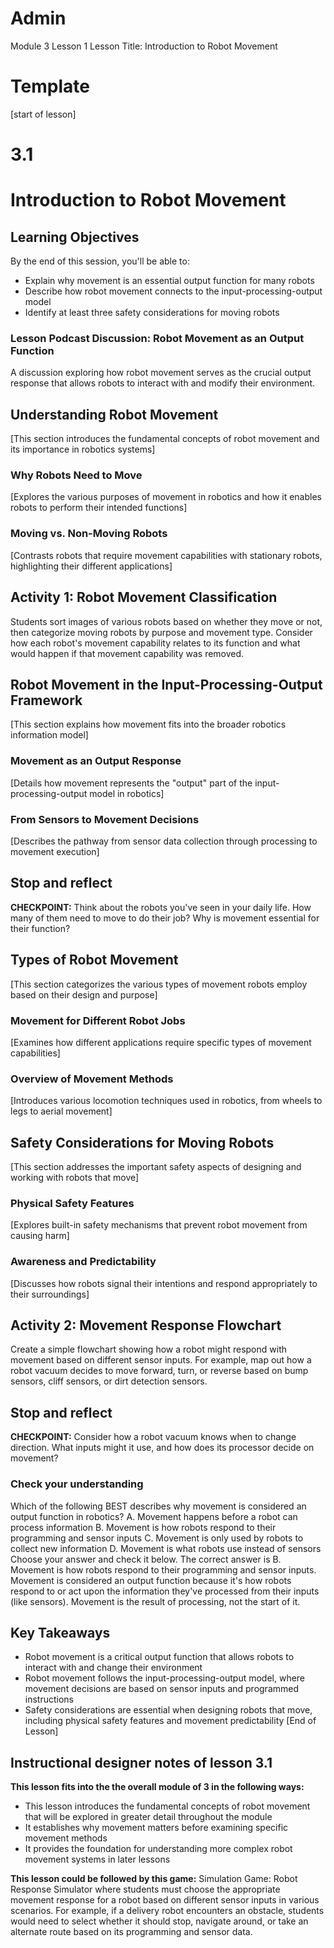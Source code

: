 
# Admin
Module 3
Lesson 1
Lesson Title: Introduction to Robot Movement
# Template
[start of lesson]
# 3.1
# Introduction to Robot Movement
## Learning Objectives
By the end of this session, you'll be able to:
- Explain why movement is an essential output function for many robots
- Describe how robot movement connects to the input-processing-output model
- Identify at least three safety considerations for moving robots
### Lesson Podcast Discussion: Robot Movement as an Output Function
A discussion exploring how robot movement serves as the crucial output response that allows robots to interact with and modify their environment.
## Understanding Robot Movement
[This section introduces the fundamental concepts of robot movement and its importance in robotics systems]
### Why Robots Need to Move
[Explores the various purposes of movement in robotics and how it enables robots to perform their intended functions]
### Moving vs. Non-Moving Robots
[Contrasts robots that require movement capabilities with stationary robots, highlighting their different applications]
## **Activity 1: Robot Movement Classification**
Students sort images of various robots based on whether they move or not, then categorize moving robots by purpose and movement type. Consider how each robot's movement capability relates to its function and what would happen if that movement capability was removed.
## Robot Movement in the Input-Processing-Output Framework
[This section explains how movement fits into the broader robotics information model]
### Movement as an Output Response
[Details how movement represents the "output" part of the input-processing-output model in robotics]
### From Sensors to Movement Decisions
[Describes the pathway from sensor data collection through processing to movement execution]
## Stop and reflect

**CHECKPOINT:** Think about the robots you've seen in your daily life. How many of them need to move to do their job? Why is movement essential for their function?

## Types of Robot Movement
[This section categorizes the various types of movement robots employ based on their design and purpose]
### Movement for Different Robot Jobs
[Examines how different applications require specific types of movement capabilities]
### Overview of Movement Methods
[Introduces various locomotion techniques used in robotics, from wheels to legs to aerial movement]
## Safety Considerations for Moving Robots
[This section addresses the important safety aspects of designing and working with robots that move]
### Physical Safety Features
[Explores built-in safety mechanisms that prevent robot movement from causing harm]
### Awareness and Predictability
[Discusses how robots signal their intentions and respond appropriately to their surroundings]
## **Activity 2: Movement Response Flowchart**
Create a simple flowchart showing how a robot might respond with movement based on different sensor inputs. For example, map out how a robot vacuum decides to move forward, turn, or reverse based on bump sensors, cliff sensors, or dirt detection sensors.
## Stop and reflect

**CHECKPOINT:** Consider how a robot vacuum knows when to change direction. What inputs might it use, and how does its processor decide on movement?

### **Check your understanding**
Which of the following BEST describes why movement is considered an output function in robotics?
A. Movement happens before a robot can process information
B. Movement is how robots respond to their programming and sensor inputs
C. Movement is only used by robots to collect new information
D. Movement is what robots use instead of sensors
Choose your answer and check it below.
The correct answer is B. Movement is how robots respond to their programming and sensor inputs. Movement is considered an output function because it's how robots respond to or act upon the information they've processed from their inputs (like sensors). Movement is the result of processing, not the start of it.
## Key Takeaways
- Robot movement is a critical output function that allows robots to interact with and change their environment
- Robot movement follows the input-processing-output model, where movement decisions are based on sensor inputs and programmed instructions
- Safety considerations are essential when designing robots that move, including physical safety features and movement predictability
[End of Lesson]
## Instructional designer notes of lesson 3.1
**This lesson fits into the the overall module of 3 in the following ways:**
- This lesson introduces the fundamental concepts of robot movement that will be explored in greater detail throughout the module
- It establishes why movement matters before examining specific movement methods
- It provides the foundation for understanding more complex robot movement systems in later lessons

**This lesson could be followed by this game:**
Simulation Game: Robot Response Simulator where students must choose the appropriate movement response for a robot based on different sensor inputs in various scenarios. For example, if a delivery robot encounters an obstacle, students would need to select whether it should stop, navigate around, or take an alternate route based on its programming and sensor data.
